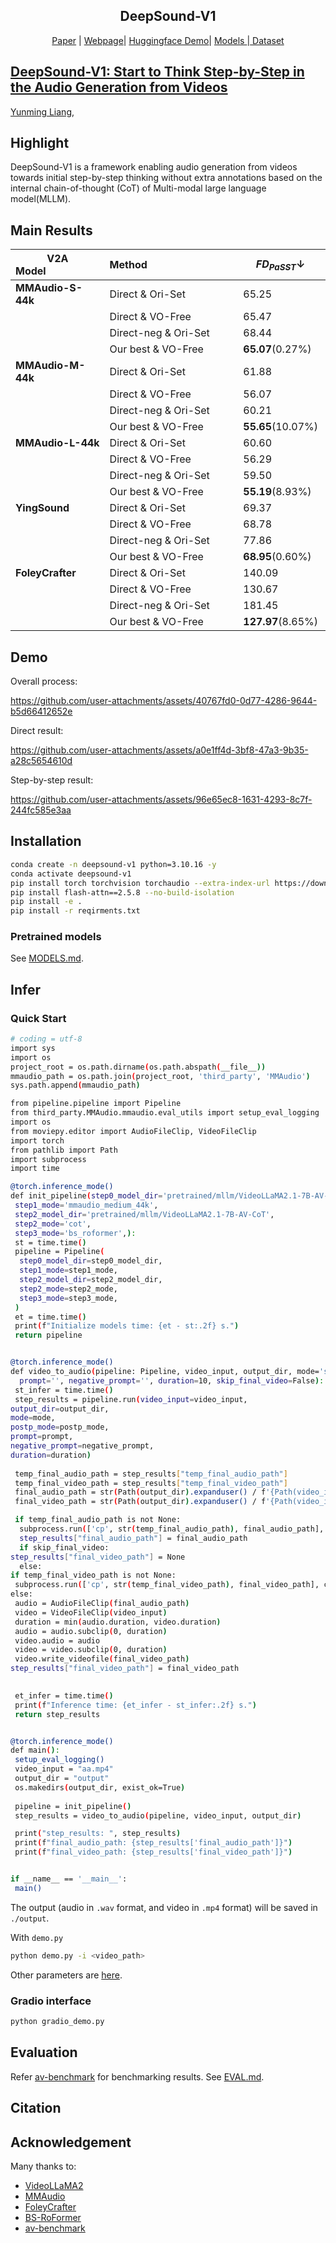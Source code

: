 <!-- # DeepSound-V1
Official code for DeepSound-V1 -->


<div align="center">
<p align="center">
  <h2>DeepSound-V1</h2>
  <a href="https://github.com/lym0302/DeepSound-V1">Paper</a> | <a href="https://hkchengrex.github.io/MMAudio">Webpage</a>| <a href="https://huggingface.co/spaces/lym0302/DeepSound-V1"> Huggingface Demo</a>| <a href="https://huggingface.co/spaces/lym0302/DeepSound-V1"> Models </a> |<a href="https://huggingface.co/datasets/lym0302/DeepSound-V1"> Dataset</a>
</p>
</div>

## [DeepSound-V1: Start to Think Step-by-Step in the Audio Generation from Videos](https://github.com/lym0302/DeepSound-V1)

[Yunming Liang](https://scholar.google.com/citations?user=YY0qAeUAAAAJ&hl=zh-CN), 


## Highlight

DeepSound-V1 is a framework enabling audio generation from videos towards initial step-by-step thinking without extra annotations based on the internal chain-of-thought (CoT) of Multi-modal large language model(MLLM).

## Main Results

|V2A Model&nbsp;&nbsp;&nbsp;&nbsp;&nbsp;&nbsp;&nbsp;&nbsp;&nbsp;&nbsp;&nbsp;&nbsp;&nbsp;&nbsp;&nbsp;&nbsp;&nbsp;&nbsp;&nbsp;&nbsp;| Method&nbsp;&nbsp;&nbsp;&nbsp;&nbsp;&nbsp;&nbsp;&nbsp;&nbsp;&nbsp;&nbsp;&nbsp;&nbsp;&nbsp;&nbsp;&nbsp;&nbsp;&nbsp;&nbsp;&nbsp;&nbsp;&nbsp;&nbsp;&nbsp;&nbsp;&nbsp;&nbsp;&nbsp;&nbsp;&nbsp;&nbsp;&nbsp;| $FD_{PaSST}\downarrow$ | $FD_{PANNs}\downarrow$ | $FD_{VGG}\downarrow$ | $KL_{PANNs}\downarrow$ | $KL_{PaSST}\downarrow$ | $IS\uparrow$ | $IB\text{-}score\uparrow$ | $DeSync\downarrow$ |
|----------------------------------------|----------------------------------------|------------------------|------------------------|-----------------------|------------------------|------------------------|--------------|---------------------------|---------------------|
|**MMAudio-S-44k**| Direct \& Ori-Set | 65.25 | 5.55 | 1.66 | 1.67 | 1.44 | 18.02 | 32.27 | 0.444 |
|| Direct \& VO-Free  | 65.47 | 5.77  | 1.03 | 2.22  | 1.82  | 13.32  | 31.16 | 0.487|
|| Direct-neg \& Ori-Set | 68.44 | 6.48  | 1.71 | 2.27  | 1.84  | 13.74  | 30.51 | 0.505|
|| Our best \& VO-Free| **65.07**(0.27%) | 6.08  | **1.02**(38.61%)| 2.20  | 1.82  | 13.39  | 30.82 | 0.496|
|**MMAudio-M-44k**| Direct \& Ori-Set  | 61.88 | 4.74  | 1.13 | 1.66  | 1.41  | 17.41  | 32.99 | 0.443|
|| Direct \& VO-Free  | 56.07 | 4.57  | 0.99 | 2.15  | 1.74  | 13.91  | 32.19 | 0.479|
|| Direct-neg \& Ori-Set | 60.21 | 4.79  | 1.66 | 2.20  | 1.76  | 14.68  | 32.13 | 0.486|
|| Our best \& VO-Free| **55.65**(10.07%)| 4.80  | **0.93**(17.70%)| 2.15  | 1.77  | 13.82  | 31.44 | 0.495|
|**MMAudio-L-44k** | Direct \& Ori-Set  | 60.60 | 4.72  | 0.97 | 1.65  | 1.40  | 17.40  | 33.22 | 0.442|
|| Direct \& VO-Free  | 56.29 | 4.29  | 1.03 | 2.13  | 1.72  | 14.54  | 32.74 | 0.475|
|| Direct-neg \& Ori-Set | 59.50 | 4.62  | 1.75 | 2.19  | 1.76  | 15.42  | 32.36 | 0.490|
|| Our best \& VO-Free| **55.19**(8.93%) | **4.42**(6.36%)  | **0.95**(2.06%) | 2.13  | 1.75  | 14.49  | 31.94 | 0.490|
|**YingSound**| Direct \& Ori-Set  | 69.37 | 6.28  | 0.78 | 1.70  | 1.41  | 14.02  | 27.75 | 0.956|
|| Direct \& VO-Free  | 68.78 | 5.33  | 0.70 | 1.74  | 1.45  | 14.63  | 27.75 | 0.956|
|| Direct-neg \& Ori-Set | 77.86 | 7.37  | 0.75 | 2.20  | 1.83  | 12.48  | 27.15 | 0.991|
|| Our best \& VO-Free| **68.95**(0.60%) | **5.57**(11.32%) | **0.72**(8.32%) | 1.73  | 1.45  | **14.71**(4.95%) | 27.56 | 0.962|
|**FoleyCrafter**| Direct \& Ori-Set  | 140.09| 19.67 | 2.51 | 2.30  | 2.23  | 15.58  | 25.68 | 1.225|
|| Direct \& VO-Free  | 130.67| 17.59 | 2.12 | 2.59  | 2.28  | 9.94| 27.96 | 1.215|
|| Direct-neg \& Ori-Set | 181.45| 21.17 | 3.17 | 2.73  | 2.43  | 10.48  | 27.34 | 1.223|
|| Our best \& VO-Free| **127.97**(8.65%)| **17.39**(11.62%)| **2.12**(15.42%)| 2.57  | 2.29  | 9.96| **27.43**(6.39%) | **1.214**(0.89%) |


## Demo
Overall process:

https://github.com/user-attachments/assets/40767fd0-0d77-4286-9644-b5d66412652e

Direct result:

https://github.com/user-attachments/assets/a0e1ff4d-3bf8-47a3-9b35-a28c5654610d

Step-by-step result:

https://github.com/user-attachments/assets/96e65ec8-1631-4293-8c7f-244fc585e3aa


## Installation
```bash
conda create -n deepsound-v1 python=3.10.16 -y
conda activate deepsound-v1
pip install torch torchvision torchaudio --extra-index-url https://download.pytorch.org/whl/cu120
pip install flash-attn==2.5.8 --no-build-isolation
pip install -e .
pip install -r reqirments.txt
```

### Pretrained models
See [MODELS.md](docs/MODELS.md).

## Infer

### Quick Start
```bash
# coding = utf-8
import sys
import os
project_root = os.path.dirname(os.path.abspath(__file__))
mmaudio_path = os.path.join(project_root, 'third_party', 'MMAudio')
sys.path.append(mmaudio_path)

from pipeline.pipeline import Pipeline
from third_party.MMAudio.mmaudio.eval_utils import setup_eval_logging
import os
from moviepy.editor import AudioFileClip, VideoFileClip
import torch
from pathlib import Path
import subprocess
import time

@torch.inference_mode()
def init_pipeline(step0_model_dir='pretrained/mllm/VideoLLaMA2.1-7B-AV-CoT',
 step1_mode='mmaudio_medium_44k',
 step2_model_dir='pretrained/mllm/VideoLLaMA2.1-7B-AV-CoT',
 step2_mode='cot',
 step3_mode='bs_roformer',):
 st = time.time()
 pipeline = Pipeline(
  step0_model_dir=step0_model_dir, 
  step1_mode=step1_mode, 
  step2_model_dir=step2_model_dir,
  step2_mode=step2_mode,
  step3_mode=step3_mode,
 )
 et = time.time()
 print(f"Initialize models time: {et - st:.2f} s.")
 return pipeline


@torch.inference_mode()
def video_to_audio(pipeline: Pipeline, video_input, output_dir, mode='s4', postp_mode='neg', 
  prompt='', negative_prompt='', duration=10, skip_final_video=False):
 st_infer = time.time()
 step_results = pipeline.run(video_input=video_input, 
output_dir=output_dir,
mode=mode,
postp_mode=postp_mode,
prompt=prompt,
negative_prompt=negative_prompt,
duration=duration)
 
 temp_final_audio_path = step_results["temp_final_audio_path"]
 temp_final_video_path = step_results["temp_final_video_path"]
 final_audio_path = str(Path(output_dir).expanduser() / f'{Path(video_input).expanduser().stem}.wav')
 final_video_path = str(Path(output_dir).expanduser() / f'{Path(video_input).expanduser().stem}.mp4')

 if temp_final_audio_path is not None:
  subprocess.run(['cp', str(temp_final_audio_path), final_audio_path], check=True)
  step_results["final_audio_path"] = final_audio_path
  if skip_final_video:
step_results["final_video_path"] = None
  else:
if temp_final_video_path is not None:
 subprocess.run(['cp', str(temp_final_video_path), final_video_path], check=True)
else:
 audio = AudioFileClip(final_audio_path)
 video = VideoFileClip(video_input)
 duration = min(audio.duration, video.duration)
 audio = audio.subclip(0, duration)
 video.audio = audio
 video = video.subclip(0, duration)
 video.write_videofile(final_video_path)
step_results["final_video_path"] = final_video_path

 
 et_infer = time.time()
 print(f"Inference time: {et_infer - st_infer:.2f} s.")
 return step_results


@torch.inference_mode()
def main():
 setup_eval_logging()
 video_input = "aa.mp4"
 output_dir = "output"
 os.makedirs(output_dir, exist_ok=True)
 
 pipeline = init_pipeline()
 step_results = video_to_audio(pipeline, video_input, output_dir)

 print("step_results: ", step_results)
 print(f"final_audio_path: {step_results['final_audio_path']}")
 print(f"final_video_path: {step_results['final_video_path']}")


if __name__ == '__main__':
 main()
```

The output (audio in `.wav` format, and video in `.mp4` format) will be saved in `./output`.


With `demo.py`

```bash
python demo.py -i <video_path>
```

Other parameters are [here](https://github.com/lym0302/DeepSound-V1/blob/main/demo.py#L25).




### Gradio interface

```bash
python gradio_demo.py
```



## Evaluation
Refer [av-benchmark](https://github.com/hkchengrex/av-benchmark) for benchmarking results.
See [EVAL.md](docs/EVAL.md).


## Citation

<!-- ```bibtex
@inproceedings{cheng2025taming,
  title={Taming Multimodal Joint Training for High-Quality Video-to-Audio Synthesis},
  author={Cheng, Ho Kei and Ishii, Masato and Hayakawa, Akio and Shibuya, Takashi and Schwing, Alexander and Mitsufuji, Yuki},
  booktitle={CVPR},
  year={2025}
}
``` -->



## Acknowledgement

Many thanks to:
- [VideoLLaMA2](https://github.com/DAMO-NLP-SG/VideoLLaMA2) 
- [MMAudio](https://github.com/hkchengrex/MMAudio) 
- [FoleyCrafter](https://github.com/open-mmlab/FoleyCrafter)
- [BS-RoFormer](https://github.com/ZFTurbo/Music-Source-Separation-Training)
- [av-benchmark](https://github.com/hkchengrex/av-benchmark)